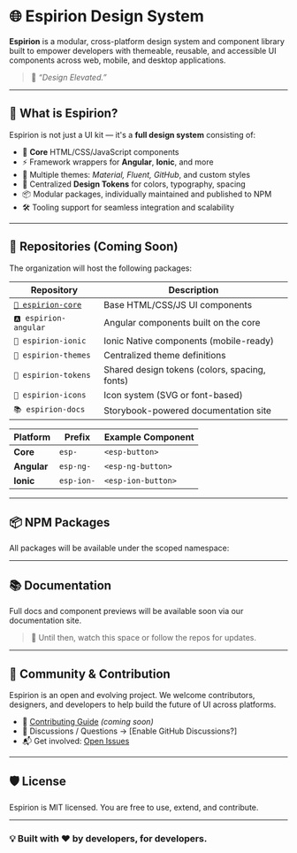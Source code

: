 
# 🌐 Espirion Design System

**Espirion** is a modular, cross-platform design system and component library built to empower developers with themeable, reusable, and accessible UI components across web, mobile, and desktop applications.

> 🚀 *“Design Elevated.”*

---

## 🧩 What is Espirion?

Espirion is not just a UI kit — it's a **full design system** consisting of:

- 🔗 **Core** HTML/CSS/JavaScript components
- ⚡ Framework wrappers for **Angular**, **Ionic**, and more
- 🎨 Multiple themes: *Material, Fluent, GitHub*, and custom styles
- 🎯 Centralized **Design Tokens** for colors, typography, spacing
- 📦 Modular packages, individually maintained and published to NPM
- 🛠️ Tooling support for seamless integration and scalability

---

## 📁 Repositories (Coming Soon)

The organization will host the following packages:

| Repository              | Description                                     |
|--------------------------|-------------------------------------------------|
| [`🔧 espirion-core`](https://github.com/Espirion/espirion-core) | Base HTML/CSS/JS UI components |
| `🅰️ espirion-angular`       | Angular components built on the core            |
| `📱 espirion-ionic`         | Ionic Native components (mobile-ready)          |
| `🎨 espirion-themes`        | Centralized theme definitions                   |
| `🎯 espirion-tokens`        | Shared design tokens (colors, spacing, fonts)   |
| `🎨 espirion-icons`         | Icon system (SVG or font-based)                 |
| `📚 espirion-docs`          | Storybook-powered documentation site            |

| Platform          | Prefix     | Example Component  |
| ----------------- | ---------- | ------------------ |
| **Core** | `esp-`     | `<esp-button>`     |
| **Angular**       | `esp-ng-`  | `<esp-ng-button>`  |
| **Ionic**         | `esp-ion-` | `<esp-ion-button>` |

---

## 📦 NPM Packages

All packages will be available under the scoped namespace:


---

## 📚 Documentation

Full docs and component previews will be available soon via our documentation site.

> 🧪 Until then, watch this space or follow the repos for updates.

---

## 👥 Community & Contribution

Espirion is an open and evolving project. We welcome contributors, designers, and developers to help build the future of UI across platforms.

- 📖 [Contributing Guide](https://github.com/Espirion/.github/blob/main/CONTRIBUTING.md) *(coming soon)*
- 💬 Discussions / Questions → [Enable GitHub Discussions?]
- 📬 Get involved: [Open Issues](https://github.com/orgs/Espirion/projects)

---

## 🛡 License

Espirion is MIT licensed. You are free to use, extend, and contribute.

---

### 💡 Built with ❤️ by developers, for developers.


